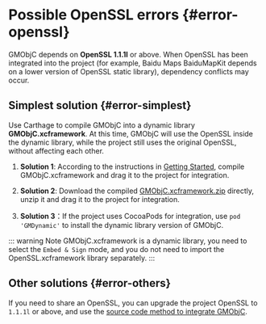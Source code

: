 # Possible OpenSSL errors {#error-openssl}

GMObjC depends on **OpenSSL 1.1.1l** or above. When OpenSSL has been integrated into the project (for example, Baidu Maps BaiduMapKit depends on a lower version of OpenSSL static library), dependency conflicts may occur.

## Simplest solution {#error-simplest}

Use Carthage to compile GMObjC into a dynamic library **GMObjC.xcframework**. At this time, GMObjC will use the OpenSSL inside the dynamic library, while the project still uses the original OpenSSL, without affecting each other.

1. **Solution 1**: According to the instructions in [Getting Started](./getting-started#install-carthage), compile GMObjC.xcframework and drag it to the project for integration.

2. **Solution 2**: Download the compiled [GMObjC.xcframework.zip](https://github.com/muzipiao/GMObjC/releases) directly, unzip it and drag it to the project for integration.

3. **Solution 3**：If the project uses CocoaPods for integration, use `pod 'GMDynamic'` to install the dynamic library version of GMObjC.

::: warning Note
GMObjC.xcframework is a dynamic library, you need to select the `Embed & Sign` mode, and you do not need to import the OpenSSL.xcframework library separately.
:::

## Other solutions {#error-others}

If you need to share an OpenSSL, you can upgrade the project OpenSSL to `1.1.1l` or above, and use the [source code method to integrate GMObjC](./getting-started#install-source).
